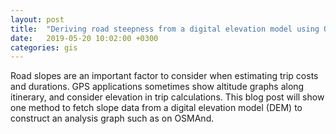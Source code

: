 ```yaml
---
layout: post
title:  "Deriving road steepness from a digital elevation model using QGIS"
date:   2019-05-20 10:02:00 +0300
categories: gis
---
```

Road slopes are an important factor to consider when estimating trip costs and durations. GPS applications sometimes show altitude graphs along itinerary, and consider elevation in trip calculations. This blog post will show one method to fetch slope data from a digital elevation model (DEM) to construct an analysis graph such as on OSMAnd.